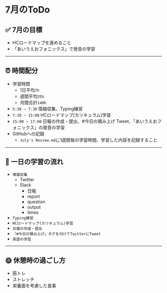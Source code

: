 # 7月のToDo
## ✅ 7月の目標
- HCロードマップを進めること
- 「あいうえおフォニックス」で発音の学習
---
## ⏰ 時間配分
- 学習時間
  - 1日平均`7h`
  - 週間平均`35h`
  - 月間合計`140h`
- `5:30 ~ 7:30` 情報収集、Typing練習
- `7:30 ~ 15:00` HCロードマップ(カリキュラム)学習
- `15:00 ~ 17:00` 日報の作成・提出、#今日の積み上げ Tweet、「あいうえおフォニックス」の発音の学習
- GitHubへの記録
  - `July's Review.md`に1週間毎の学習時間、学習した内容を記録すること
---
## 📝 一日の学習の流れ
- `情報収集`
  - Twitter
  - Slack
    - 日報
    - report
    - question
    - output
    - times
- `Typing練習`
- `HCロードマップ(カリキュラム)学習`
- `日報の作成・提出`
- `「#今日の積み上げ」タグを付けてTwitterにTweet`
- `英語の学習`
---
## 🌞 休憩時の過ごし方
- 筋トレ
- ストレッチ
- 栄養面を考慮した食事
